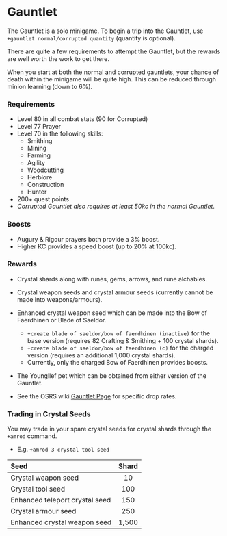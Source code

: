 # Gauntlet

The Gauntlet is a solo minigame. To begin a trip into the Gauntlet, use `+gauntlet normal/corrupted quantity` (quantity is optional).

There are quite a few requirements to attempt the Gauntlet, but the rewards are well worth the work to get there.

When you start at both the normal and corrupted gauntlets, your chance of death within the minigame will be quite high. This can be reduced through minion learning (down to 6%).

### Requirements
* Level 80 in all combat stats (90 for Corrupted)
* Level 77 Prayer
* Level 70 in the following skills:
  - Smithing
  - Mining
  - Farming
  - Agility
  - Woodcutting
  - Herblore
  - Construction
  - Hunter
* 200+ quest points
* *Corrupted Gauntlet also requires at least 50kc in the normal Gauntlet*.

### Boosts
* Augury & Rigour prayers both provide a 3% boost.
* Higher KC provides a speed boost (up to 20% at 100kc).

### Rewards

* Crystal shards along with runes, gems, arrows, and rune alchables.

* Crystal weapon seeds and crystal armour seeds (currently cannot be made into weapons/armours).

* Enhanced crystal weapon seed which can be made into the Bow of Faerdhinen or Blade of Saeldor.
  - `+create blade of saeldor/bow of faerdhinen (inactive)` for the base version (requires 82 Crafting & Smithing + 100 crystal shards).
  - `+create blade of saeldor/bow of faerdhinen (c)` for the charged version (requires an additional 1,000 crystal shards).
  - Currently, only the charged Bow of Faerdhinen provides boosts.

* The Youngllef pet which can be obtained from either version of the Gauntlet.

* See the OSRS wiki [Gauntlet Page](https://oldschool.runescape.wiki/w/The_Gauntlet) for specific drop rates.

### Trading in Crystal Seeds
You may trade in your spare crystal seeds for crystal shards through the `+amrod` command.
* E.g. `+amrod 3 crystal tool seed`

| **Seed** | **Shard** |
| :--- | :---: |
| Crystal weapon seed | 10 |
| Crystal  tool seed | 100 |
| Enhanced teleport crystal seed | 150 |
| Crystal armour seed | 250 |
| Enhanced crystal weapon seed | 1,500 |
